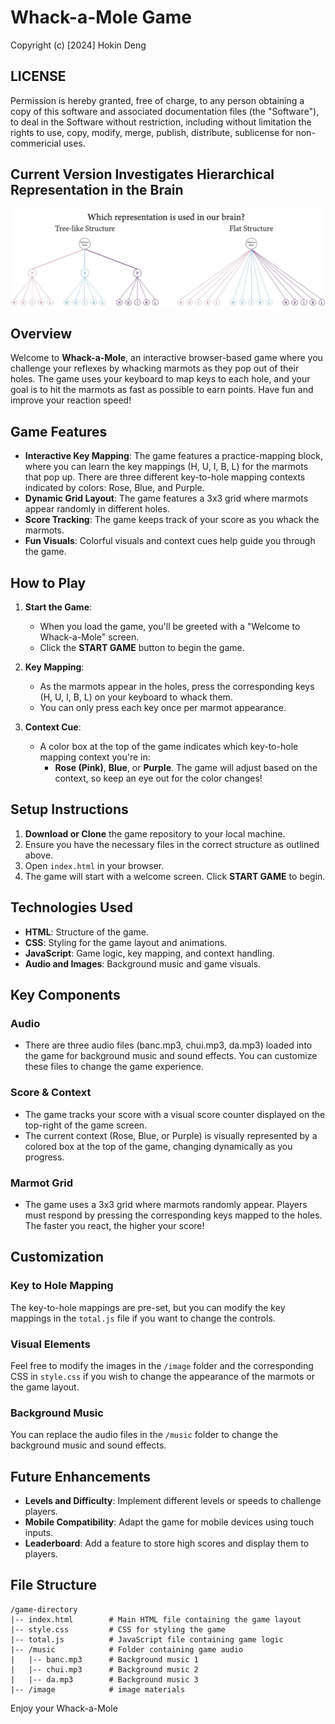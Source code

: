# Whack-a-Mole Game

Copyright (c) [2024] Hokin Deng

## LICENSE
Permission is hereby granted, free of charge, to any person obtaining a copy of this software and associated documentation files (the "Software"), to deal in the Software without restriction, including without limitation the rights to use, copy, modify, merge, publish, distribute, sublicense for non-commericial uses. 

## Current Version Investigates Hierarchical Representation in the Brain 
![alt Tree-like Structure vs. Flat Structure](https://github.com/hokincode/whack-a-mole/blob/main/whack2.jpg)

## Overview
Welcome to **Whack-a-Mole**, an interactive browser-based game where you challenge your reflexes by whacking marmots as they pop out of their holes. The game uses your keyboard to map keys to each hole, and your goal is to hit the marmots as fast as possible to earn points. Have fun and improve your reaction speed!

## Game Features
- **Interactive Key Mapping**: The game features a practice-mapping block, where you can learn the key mappings (H, U, I, B, L) for the marmots that pop up. There are three different key-to-hole mapping contexts indicated by colors: Rose, Blue, and Purple.
- **Dynamic Grid Layout**: The game features a 3x3 grid where marmots appear randomly in different holes.
- **Score Tracking**: The game keeps track of your score as you whack the marmots.
- **Fun Visuals**: Colorful visuals and context cues help guide you through the game.

## How to Play

1. **Start the Game**: 
   - When you load the game, you'll be greeted with a "Welcome to Whack-a-Mole" screen.
   - Click the **START GAME** button to begin the game.

2. **Key Mapping**: 
   - As the marmots appear in the holes, press the corresponding keys (H, U, I, B, L) on your keyboard to whack them. 
   - You can only press each key once per marmot appearance.

3. **Context Cue**:
   - A color box at the top of the game indicates which key-to-hole mapping context you're in:
     - **Rose (Pink)**, **Blue**, or **Purple**. The game will adjust based on the context, so keep an eye out for the color changes!

## Setup Instructions

1. **Download or Clone** the game repository to your local machine.
2. Ensure you have the necessary files in the correct structure as outlined above.
3. Open `index.html` in your browser.
4. The game will start with a welcome screen. Click **START GAME** to begin.

## Technologies Used

- **HTML**: Structure of the game.
- **CSS**: Styling for the game layout and animations.
- **JavaScript**: Game logic, key mapping, and context handling.
- **Audio and Images**: Background music and game visuals.

## Key Components

### Audio
- There are three audio files (banc.mp3, chui.mp3, da.mp3) loaded into the game for background music and sound effects. You can customize these files to change the game experience.

### Score & Context
- The game tracks your score with a visual score counter displayed on the top-right of the game screen.
- The current context (Rose, Blue, or Purple) is visually represented by a colored box at the top of the game, changing dynamically as you progress.

### Marmot Grid
- The game uses a 3x3 grid where marmots randomly appear. Players must respond by pressing the corresponding keys mapped to the holes. The faster you react, the higher your score!

## Customization

### Key to Hole Mapping
The key-to-hole mappings are pre-set, but you can modify the key mappings in the `total.js` file if you want to change the controls.

### Visual Elements
Feel free to modify the images in the `/image` folder and the corresponding CSS in `style.css` if you wish to change the appearance of the marmots or the game layout.

### Background Music
You can replace the audio files in the `/music` folder to change the background music and sound effects.

## Future Enhancements

- **Levels and Difficulty**: Implement different levels or speeds to challenge players.
- **Mobile Compatibility**: Adapt the game for mobile devices using touch inputs.
- **Leaderboard**: Add a feature to store high scores and display them to players.

## File Structure

```
/game-directory
|-- index.html        # Main HTML file containing the game layout
|-- style.css         # CSS for styling the game
|-- total.js          # JavaScript file containing game logic
|-- /music            # Folder containing game audio
|   |-- banc.mp3      # Background music 1
|   |-- chui.mp3      # Background music 2
|   |-- da.mp3        # Background music 3
|-- /image            # image materials
```

Enjoy your Whack-a-Mole
